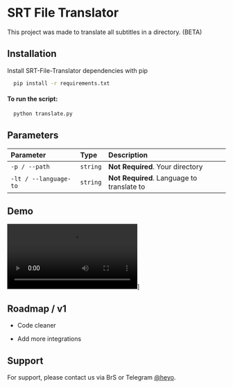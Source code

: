 
# SRT File Translator

This project was made to translate all subtitles in a directory.
(BETA)

## Installation

Install SRT-File-Translator dependencies with pip

```bash
  pip install -r requirements.txt
```

#### To run the script:

```bash
  python translate.py
```
## Parameters


| Parameter | Type     | Description                |
| :-------- | :------- | :------------------------- |
| `-p / --path` | `string` | **Not Required**. Your directory |
| `-lt / --language-to` | `string` | **Not Required**. Language to translate to |

## Demo

![](https://github.com/autobiografia/SRT-File-Translator/blob/main/demo.mp4)]

## Roadmap / v1

- Code cleaner

- Add more integrations


## Support

For support, please contact us via BrS or Telegram [@heyo](https://t.me/uemano).

